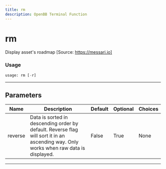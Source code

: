 ```yaml
---
title: rm
description: OpenBB Terminal Function
---
```


# rm

Display asset's roadmap [Source: https://messari.io]

### Usage 
```python
usage: rm [-r]
```
---
## Parameters

| Name | Description | Default | Optional | Choices |
| ---- | ----------- | ------- | -------- | ------- |
| reverse | Data is sorted in descending order by default. Reverse flag will sort it in an ascending way. Only works when raw data is displayed. | False | True | None |
---
